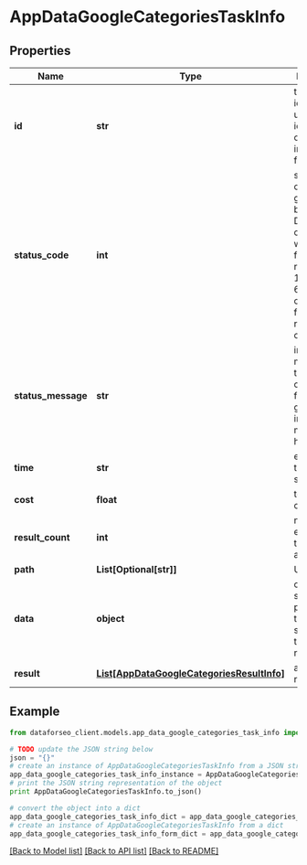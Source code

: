 # AppDataGoogleCategoriesTaskInfo


## Properties

Name | Type | Description | Notes
------------ | ------------- | ------------- | -------------
**id** | **str** | task identifier unique task identifier in our system in the UUID format | [optional] 
**status_code** | **int** | status code of the task generated by DataForSEO, can be within the following range: 10000-60000 you can find the full list of the response codes here | [optional] 
**status_message** | **str** | informational message of the task you can find the full list of general informational messages here | [optional] 
**time** | **str** | execution time, seconds | [optional] 
**cost** | **float** | total tasks cost, USD | [optional] 
**result_count** | **int** | number of elements in the result array | [optional] 
**path** | **List[Optional[str]]** | URL path | [optional] 
**data** | **object** | contains the same parameters that you specified in the POST request | [optional] 
**result** | [**List[AppDataGoogleCategoriesResultInfo]**](AppDataGoogleCategoriesResultInfo.md) | array of results | [optional] 

## Example

```python
from dataforseo_client.models.app_data_google_categories_task_info import AppDataGoogleCategoriesTaskInfo

# TODO update the JSON string below
json = "{}"
# create an instance of AppDataGoogleCategoriesTaskInfo from a JSON string
app_data_google_categories_task_info_instance = AppDataGoogleCategoriesTaskInfo.from_json(json)
# print the JSON string representation of the object
print AppDataGoogleCategoriesTaskInfo.to_json()

# convert the object into a dict
app_data_google_categories_task_info_dict = app_data_google_categories_task_info_instance.to_dict()
# create an instance of AppDataGoogleCategoriesTaskInfo from a dict
app_data_google_categories_task_info_form_dict = app_data_google_categories_task_info.from_dict(app_data_google_categories_task_info_dict)
```
[[Back to Model list]](../README.md#documentation-for-models) [[Back to API list]](../README.md#documentation-for-api-endpoints) [[Back to README]](../README.md)


